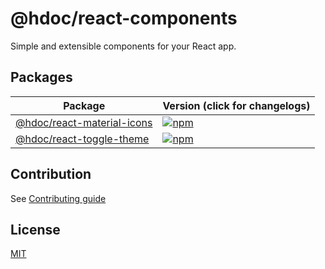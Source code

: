 # @hdoc/react-components

Simple and extensible components for your React app.

## Packages

| Package                                                 | Version (click for changelogs)                                                                                          |
| ------------------------------------------------------- | ----------------------------------------------------------------------------------------------------------------------- |
| [@hdoc/react-material-icons](packages/material-icons)   | [![npm](https://img.shields.io/npm/v/%40hdoc%2Freact-material-icons?label=%20)](packages/material-icons/CHANGELOG.md)   |
| [@hdoc/react-toggle-theme](packages/react-toggle-theme) | [![npm](https://img.shields.io/npm/v/%40hdoc%2Freact-toggle-theme?label=%20)](packages/react-toggle-theme/CHANGELOG.md) |

## Contribution

See [Contributing guide](CONTRIBUTING.md)

## License

[MIT](LICENSE)

